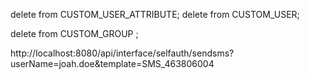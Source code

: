 delete from CUSTOM_USER_ATTRIBUTE;
delete from  CUSTOM_USER;

delete from CUSTOM_GROUP ;

http://localhost:8080/api/interface/selfauth/sendsms?userName=joah.doe&template=SMS_463806004
